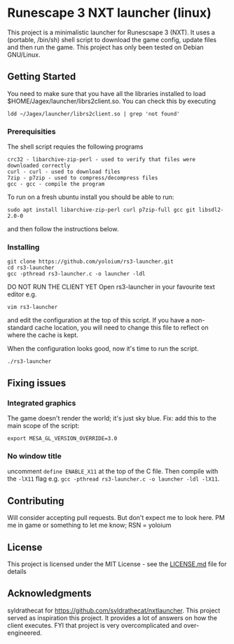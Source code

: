 # Runescape 3 NXT launcher (linux)

This project is a minimalistic launcher for Runescsape 3 (NXT).
It uses a (portable, /bin/sh) shell script to download the game config, update files and then run the game. 
This project has only been tested on Debian GNU/Linux. 

## Getting Started

You need to make sure that you have all the libraries installed to load $HOME/Jagex/launcher/librs2client.so.
You can check this by executing
```
ldd ~/Jagex/launcher/librs2client.so | grep 'not found'
```
### Prerequisities

The shell script requies the following programs
```
crc32 - libarchive-zip-perl - used to verify that files were downloaded correctly
curl - curl - used to download files
7zip - p7zip - used to compress/decompress files
gcc - gcc - compile the program
```

To run on a fresh ubuntu install you should be able to run:
```
sudo apt install libarchive-zip-perl curl p7zip-full gcc git libsdl2-2.0-0
```
and then follow the instructions below.


### Installing
```
git clone https://github.com/yoloium/rs3-launcher.git
cd rs3-launcher
gcc -pthread rs3-launcher.c -o launcher -ldl
```
DO NOT RUN THE CLIENT YET
Open rs3-launcher in your favourite text editor e.g.
```
vim rs3-launcher
```
and edit the configuration at the top of this script. If you have a non-standard cache location, you will need to change this file to reflect on where the cache is kept. 

When the configuration looks good, now it's time to run the script.
```
./rs3-launcher
```

## Fixing issues

### Integrated graphics

The game doesn't render the world; it's just sky blue. Fix: add this to the main scope of the script:
```
export MESA_GL_VERSION_OVERRIDE=3.0
```

### No window title
uncomment ```define ENABLE_X11``` at the top of the C file. Then compile with the ```-lX11``` flag e.g. ```gcc -pthread rs3-launcher.c -o launcher -ldl -lX11```.

## Contributing

Will consider accepting pull requests. But don't expect me to look here. PM me in game or something to let me know; RSN = yoloium

## License

This project is licensed under the MIT License - see the [LICENSE.md](LICENSE.md) file for details

## Acknowledgments

syldrathecat for https://github.com/syldrathecat/nxtlauncher. This project served as inspiration this project. It provides a lot of answers on how the client executes. FYI that project is very overcomplicated and over-engineered.

